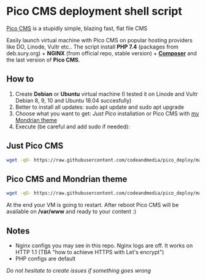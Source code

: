 # Pico CMS deployment shell script

[Pico CMS](https://github.com/picocms/Pico) is a stupidly simple, blazing fast, flat file CMS

Easily launch virtual machine with Pico CMS on popular hosting providers like DO, Linode, Vultr etc.. The script install **PHP 7.4** (packages from deb.sury.org) + **NGINX** (from official repo, stable version) + **[Composer](https://github.com/composer/composer)** and the last version of **Pico CMS**.  

## How to 

1. Create **Debian** or **Ubuntu** virtual machine (I tested it on Linode and Vultr Debian 8, 9, 10 and Ubuntu 18.04 succesfully)
2. Better to install all updates: sudo apt update and sudo apt upgrade
3. Choose what you want to get: *Just Pico* installation or Pico CMS with [my Mondrian theme](https://github.com/codeandmedia/pico_mondrian)
4. Execute (be careful and add sudo if needed):

## Just Pico CMS 

```bash
wget -qO- https://raw.githubusercontent.com/codeandmedia/pico_deploy/master/pico.sh | bash
```

## Pico CMS and Mondrian theme

```bash
wget -qO- https://raw.githubusercontent.com/codeandmedia/pico_deploy/master/pico_mondrian.sh | bash
```

At the end your VM is going to restart. After reboot Pico CMS will be available on **/var/www** and ready to your content :) 

## Notes

+ Nginx configs you may see in this repo. Nginx logs are off. It works on HTTP 1.1 (TBA "how to achieve HTTPS with Let's encrypt")
+ PHP configs are default

*Do not hesitate to create issues if something goes wrong*
